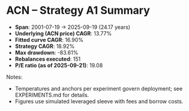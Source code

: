 # ACN – Strategy A1 Summary

- **Span**: 2001-07-19 → 2025-09-19 (24.17 years)
- **Underlying (ACN price) CAGR**: 13.77%
- **Fitted curve CAGR**: 16.90%
- **Strategy CAGR**: 18.92%
- **Max drawdown**: -83.61%
- **Rebalances executed**: 151
- **P/E ratio (as of 2025-09-21)**: 19.08

Notes:

- Temperatures and anchors per experiment govern deployment; see EXPERIMENTS.md for details.
- Figures use simulated leveraged sleeve with fees and borrow costs.

